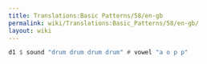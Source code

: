 ```yaml
---
title: Translations:Basic Patterns/58/en-gb
permalink: wiki/Translations:Basic_Patterns/58/en-gb/
layout: wiki
---
```


``` Haskell
d1 $ sound "drum drum drum drum" # vowel "a o p p"
```
